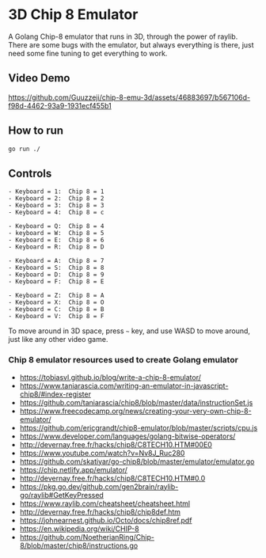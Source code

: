 # 3D Chip 8 Emulator

A Golang Chip-8 emulator that runs in 3D, through the power of raylib. There are some bugs with the emulator, but always everything is there, just need some fine tuning to get everything to work.

## Video Demo

https://github.com/Guuzzeji/chip-8-emu-3d/assets/46883697/b567106d-f98d-4462-93a9-1931ecf455b1

## How to run

```bash
go run ./
```

## Controls
	- Keyboard = 1:  Chip 8 = 1
    - Keyboard = 2:  Chip 8 = 2
    - Keyboard = 3:  Chip 8 = 3
    - Keyboard = 4:  Chip 8 = c

    - Keyboard = Q:  Chip 8 = 4
    - keyboard = W:  Chip 8 = 5
    - Keyboard = E:  Chip 8 = 6
    - Keyboard = R:  Chip 8 = D
  
    - Keyboard = A:  Chip 8 = 7
    - Keyboard = S:  Chip 8 = 8
    - Keyboard = D:  Chip 8 = 9
    - Keyboard = F:  Chip 8 = E
  
    - Keyboard = Z:  Chip 8 = A
    - Keyboard = X:  Chip 8 = O
    - Keyboard = C:  Chip 8 = B
    - Keyboard = V:  Chip 8 = F

To move around in 3D space, press `~` key, and use WASD to move around, just like any other video game.

### Chip 8 emulator resources used to create Golang emulator
- https://tobiasvl.github.io/blog/write-a-chip-8-emulator/
- https://www.taniarascia.com/writing-an-emulator-in-javascript-chip8/#index-register
- https://github.com/taniarascia/chip8/blob/master/data/instructionSet.js
- https://www.freecodecamp.org/news/creating-your-very-own-chip-8-emulator/
- https://github.com/ericgrandt/chip8-emulator/blob/master/scripts/cpu.js
- https://www.developer.com/languages/golang-bitwise-operators/
- http://devernay.free.fr/hacks/chip8/C8TECH10.HTM#00E0
- https://www.youtube.com/watch?v=Nv8J_Ruc280
- https://github.com/skatiyar/go-chip8/blob/master/emulator/emulator.go
- https://chip.netlify.app/emulator/
- http://devernay.free.fr/hacks/chip8/C8TECH10.HTM#0.0
- https://pkg.go.dev/github.com/gen2brain/raylib-go/raylib#GetKeyPressed
- https://www.raylib.com/cheatsheet/cheatsheet.html
- http://devernay.free.fr/hacks/chip8/chip8def.htm
- https://johnearnest.github.io/Octo/docs/chip8ref.pdf
- https://en.wikipedia.org/wiki/CHIP-8
- https://github.com/NoetherianRing/Chip-8/blob/master/chip8/instructions.go
